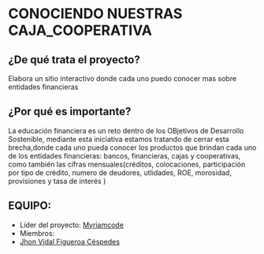# CONOCIENDO NUESTRAS CAJA_COOPERATIVA

## ¿De qué trata el proyecto?

Elabora un sitio interactivo donde cada uno puedo conocer mas sobre entidades financieras

## ¿Por qué es importante? 

La educación financiera es un reto dentro de los OBjetivos de Desarrollo Sostenible, mediante esta iniciativa estamos tratando de cerrar esta brecha,donde cada uno pueda conocer los productos que brindan cada uno de los entidades financieras: bancos, financieras, cajas y cooperativas, como también las cifras mensuales(créditos, colocaciones, participación por tipo de crédito, numero de deudores, utlidades, ROE, morosidad, provisiones y tasa de interés )

## EQUIPO:

* Líder del proyecto: [Myriamcode](https://github.com/Myriamcode)
* Miembros: 
* [Jhon Vidal Figueroa Céspedes](https://github.com/JhonFiUNFV)
